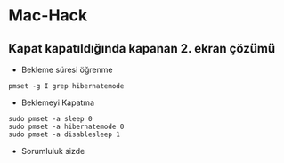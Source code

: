 # Mac-Hack

## Kapat kapatıldığında kapanan 2. ekran çözümü
- Bekleme süresi öğrenme
```
pmset -g I grep hibernatemode
```

- Beklemeyi Kapatma
```
sudo pmset -a sleep 0
sudo pmset -a hibernatemode 0
sudo pmset -a disablesleep 1
```



* Sorumluluk sizde 
